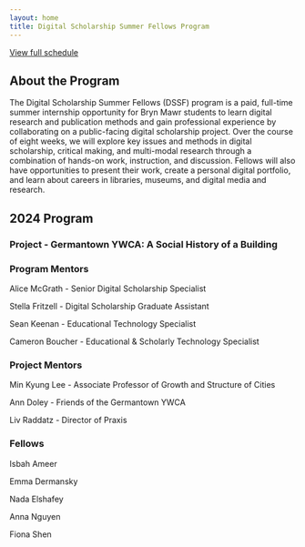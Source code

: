 ```yaml
---
layout: home
title: Digital Scholarship Summer Fellows Program
---
```


[View full schedule](syllabus)

## About the Program

The Digital Scholarship Summer Fellows (DSSF) program is a paid, full-time summer internship opportunity for Bryn Mawr students to learn digital research and publication methods and gain professional experience by collaborating on a public-facing digital scholarship project. Over the course of eight weeks, we will explore key issues and methods in digital scholarship, critical making, and multi-modal research through a combination of hands-on work, instruction, and discussion. Fellows will also have opportunities to present their work, create a personal digital portfolio, and learn about careers in libraries, museums, and digital media and research.

## 2024 Program

### Project - Germantown YWCA: A Social History of a Building

### Program Mentors

Alice McGrath - Senior Digital Scholarship Specialist

Stella Fritzell - Digital Scholarship Graduate Assistant

Sean Keenan - Educational Technology Specialist

Cameron Boucher - Educational & Scholarly Technology Specialist

### Project Mentors

Min Kyung Lee - Associate Professor of Growth and Structure of Cities

Ann Doley - Friends of the Germantown YWCA

Liv Raddatz - Director of Praxis

### Fellows

Isbah Ameer

Emma Dermansky

Nada Elshafey

Anna Nguyen

Fiona Shen
